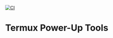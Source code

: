 [![CI](https://github.com/yanivmizrachiy/termux-tools/actions/workflows/ci.yml/badge.svg)](https://github.com/yanivmizrachiy/termux-tools/actions/workflows/ci.yml)

# Termux Power-Up Tools
